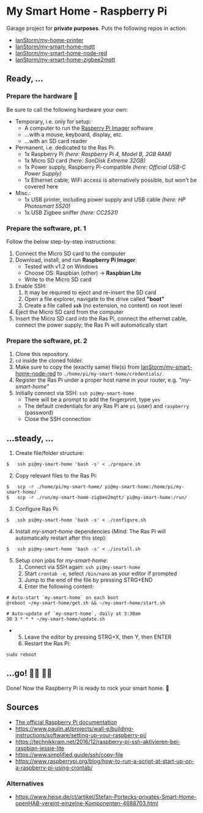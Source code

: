 # My Smart Home - Raspberry Pi

Garage project for **private purposes**.
Puts the following repos in action:
* [IanStorm/my-home-printer](https://github.com/IanStorm/my-home-printer)
* [IanStorm/my-smart-home-mqtt](https://github.com/IanStorm/my-smart-home-mqtt)
* [IanStorm/my-smart-home-node-red](https://github.com/IanStorm/my-smart-home-node-red)
* [IanStorm/my-smart-home-zigbee2mqtt](https://github.com/IanStorm/my-smart-home-zigbee2mqtt)


## Ready, ...


### Prepare the hardware 🧰

Be sure to call the following hardware your own:

* Temporary, i.e. only for setup:
	* A computer to run the [Rasperry Pi Imager](https://www.raspberrypi.org/downloads/) software
	* ...with a mouse, keyboard, display, etc.
	* ...with an SD card reader
* Permanent, i.e. dedicated to the Ras Pi:
	* 1x Raspberry Pi *(here: Raspberry Pi 4, Model B, 2GB RAM)*
	* 1x Micro SD card *(here: SanDisk Extreme 32GB)*
	* 1x Power supply, Raspberry Pi-compatible *(here: Official USB-C Power Supply)*
	* 1x Ethernet cable; WiFi access is alternatively possible, but won't be covered here
* Misc.:
	* 1x USB printer, including power supply and USB cable *(here: HP Photosmart 5520)*
	* 1x USB Zigbee sniffer *(here: CC2531)*


### Prepare the software, pt. 1

Follow the below step-by-step instructions:

1. Connect the Micro SD card to the computer
2. Download, install, and run **Raspberry Pi Imager**:
	* Tested with v1.2 on Windows
	* Choose OS: Raspbian (other) -> **Raspbian Lite**
	* Write to the Micro SD card
2. Enable SSH:
	1. It may be required to eject and re-insert the SD card
	2. Open a file explorer, navigate to the drive called **"boot"**
	2. Create a file called **`ssh`** (no extension, no content) on root level
2. Eject the Micro SD card from the computer
2. Insert the Micro SD card into the Ras Pi, connect the ethernet cable, connect the power supply; the Ras Pi will automatically start


### Prepare the software, pt. 2

1. Clone this repository.
2. `cd` inside the cloned folder.
2. Make sure to copy the (exactly same) file(s) from [IanStorm/my-smart-home-node-red](https://github.com/IanStorm/my-smart-home-node-red) to `./home/pi/my-smart-home/credentials/`.
2. Register the Ras Pi under a proper host name in your router, e.g. *"my-smart-home"*
2. Initially connect via SSH: `ssh pi@my-smart-home`
	* There will be a prompt to add the fingerprint, type `yes`
	* The default credentials for any Ras Pi are `pi` (user) and `raspberry` (password)
	* Close the SSH connection


## ...steady, ...

1. Create file/folder structure:
```
$	ssh pi@my-smart-home 'bash -s' < ./prepare.sh
```
2. Copy relevant files to the Ras Pi:
```
$	scp -r ./home/pi/my-smart-home/ pi@my-smart-home:/home/pi/my-smart-home/
$	scp -r ./run/my-smart-home-zigbee2mqtt/ pi@my-smart-home:/run/
```
3. Configure Ras Pi:
```
$	ssh pi@my-smart-home 'bash -s' < ./configure.sh
```
4. Install *my-smart-home* dependencies (Mind: The Ras Pi will automatically restart after this step):
```
$	ssh pi@my-smart-home 'bash -s' < ./install.sh
```
5. Setup cron jobs for *my-smart-home*:
	1. Connect via SSH again: `ssh pi@my-smart-home`
	2. Start `crontab -e`, select `/bin/nano` as your editor if prompted
	3. Jump to the end of the file by pressing STRG+END
	4. Enter the following content:
```
# Auto-start `my-smart-home` on each boot
@reboot ~/my-smart-home/get.sh && ~/my-smart-home/start.sh

# Auto-update of `my-smart-home`, daily at 3:30am
30 3 * * * ~/my-smart-home/update.sh
```
*
	5. Leave the editor by pressing STRG+X, then Y, then ENTER
	6. Restart the Ras Pi:
```
sudo reboot
```


## ...go! 🏃‍♂️ 🏃‍♀️

Done!
Now the Raspberry Pi is ready to rock your smart home. 🤘


## Sources

* [The official Raspberry Pi documentation](https://projects.raspberrypi.org/en/projects/raspberry-pi-getting-started)
* https://www.paulin.at/projects/wall-e/building-instructions/software/setting-up-your-raspberry-pi/
* https://technikkram.net/2016/12/raspberry-pi-ssh-aktivieren-bei-raspbian-jessie-lite
* https://www.simplified.guide/ssh/copy-file
* https://www.raspberrypi.org/blog/how-to-run-a-script-at-start-up-on-a-raspberry-pi-using-crontab/


### Alternatives

* https://www.heise.de/ct/artikel/Stefan-Portecks-privates-Smart-Home-openHAB-vereint-einzelne-Komponenten-4688703.html
